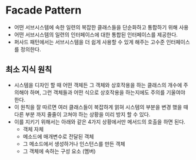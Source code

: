 # Facade Pattern

* 어떤 서브시스템에 속한 일련의 복잡한 클래스들을 단순화하고 통합하기 위해 사용
* 어떤 서브시스템의 일련의 인터페이스에 대한 통합된 인터페이스를 제공한다.
* 퍼사드 패턴에서는 서브시스템을 더 쉽게 사용할 수 있게 해주는 고수준 인터페이스를 정의한다.

## 최소 지식 원칙
* 시스템을 디자인 할 때 어떤 객체든 그 객체와 상호작용을 하는 클래스의 개수에 주의해야 하며, 그런 객체들과 어떤 식으로 상호작용을 하는지에도 주의를 기울여야 한다.
* 이 원칙을 잘 따르면 여러 클래스들이 복잡하게 얽혀 시스템의 부분을 변경 했을 때 다른 부분 까지 줄줄이 고쳐야 하는 상황을 미리 방지 할 수 있다.
* 이를 지키기 위해서는 아래와 같은 4가지 상황에서만 메서드의 호출을 하면 된다.
  * 객체 자체
  * 메소드에 매개변수로 전달된 객체
  * 그 메소드에서 생성하거나 인스턴스를 만든 객체
  * 그 객체에 속하는 구성 요소 (멤버)